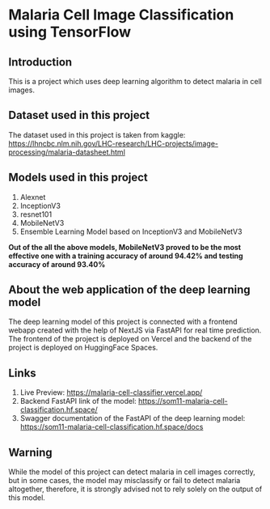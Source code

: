 # Malaria Cell Image Classification using TensorFlow

## Introduction
This is a project which uses deep learning algorithm to detect malaria in cell images.

## Dataset used in this project

The dataset used in this project is taken from kaggle: https://lhncbc.nlm.nih.gov/LHC-research/LHC-projects/image-processing/malaria-datasheet.html

## Models used in this project

1) Alexnet
2) InceptionV3
3) resnet101
4) MobileNetV3
5) Ensemble Learning Model based on InceptionV3 and MobileNetV3

**Out of the all the above models, MobileNetV3 proved to be the most effective one with a training accuracy of around 94.42% and testing accuracy of around 93.40%**

## About the web application of the deep learning model

The deep learning model of this project is connected with a frontend webapp created with the help of NextJS via FastAPI for real time prediction. The frontend of the project is deployed on Vercel and the backend of the project is deployed on HuggingFace Spaces.

## Links

1) Live Preview: 
https://malaria-cell-classifier.vercel.app/
2) Backend FastAPI link of the model: https://som11-malaria-cell-classification.hf.space/
3) Swagger documentation of the FastAPI of the deep learning model: https://som11-malaria-cell-classification.hf.space/docs

## Warning
While the model of this project can detect malaria in cell images correctly, but in some cases, the model may misclassify or fail to detect malaria altogether, therefore, it is strongly advised not to rely solely on the output of this model.
